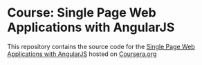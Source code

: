
# Course: Single Page Web Applications with AngularJS

This repository contains the source code for the [Single Page Web Applications with AngularJS](https://www.coursera.org/learn/single-page-web-apps-with-angularjs) hosted on [Coursera.org](https://www.coursera.org)
